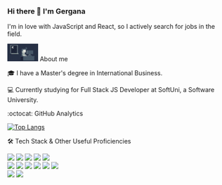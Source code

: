 ### Hi there 👋 I'm Gergana

I'm in love with JavaScript and React, so I actively search for jobs in the field.

<img src="https://raw.githubusercontent.com/AVS1508/AVS1508/master/assets/Night-Coding.gif" width="70" height="40"/>   About me

🎓  I have a Master's degree in International Business.

💻  Currently studying for Full Stack JS Developer at SoftUni, a Software University.


:octocat: GitHub Analytics

[![Top Langs](https://github-readme-stats.vercel.app/api/top-langs/?username=gerganaivvanova)](https://github.com/anuraghazra/github-readme-stats)

 

🛠 Tech Stack & Other Useful Proficiencies 

<img src="https://camo.githubusercontent.com/0734b6e3e51fd74ee64632164fe978eeaa0fdc4c3bc8d05b7d47e03c4d8a3203/68747470733a2f2f696d672e736869656c64732e696f2f62616467652f4a6176615363726970742d4637444631453f7374796c653d666c6174266c6f676f3d6a617661736372697074266c6f676f436f6c6f723d626c61636b"/>  <img src="https://camo.githubusercontent.com/e94d5356dbffad915213783a815cfefb9fdf394b5e2f442732893fe0a6dccf26/68747470733a2f2f696d672e736869656c64732e696f2f62616467652f4e6f64652e6a732d3433383533443f7374796c653d666c6174266c6f676f3d6e6f64652e6a73266c6f676f436f6c6f723d7768697465"/>  <img src="https://camo.githubusercontent.com/96f67810aa2a0b15b0852102483d4a95bb07ceddaddc6c99ab787f8eab4bef90/68747470733a2f2f696d672e736869656c64732e696f2f62616467652f52656163742d3631444146423f7374796c653d666c6174266c6f676f3d7265616374266c6f676f436f6c6f723d626c61636b"/>  <img src="https://camo.githubusercontent.com/1552d2596cea2d6a701b5df74c7fecfd7e3af38daf3de396c40dee419139a266/68747470733a2f2f696d672e736869656c64732e696f2f62616467652f48544d4c352d4533344632363f7374796c653d666c6174266c6f676f3d68746d6c35266c6f676f436f6c6f723d7768697465"/>  <img src="https://camo.githubusercontent.com/b4fec7a7d76e3951be6b7e5024db2fc196289a5b776164a51b9a453f9933945f/68747470733a2f2f696d672e736869656c64732e696f2f62616467652f435353332d3135373242363f267374796c653d666c6174266c6f676f3d63737333266c6f676f436f6c6f723d7768697465"/>  
<img src="https://camo.githubusercontent.com/914a483ad5fda86d1dabe1b47ada7dc5a1a2e66348d71b7fdc2c708deb4512cf/68747470733a2f2f696d672e736869656c64732e696f2f62616467652f4e706d2d4342333833373f7374796c653d666c6174266c6f676f3d6e706d266c6f676f436f6c6f723d7768697465"/>  <img src="https://img.shields.io/badge/Handlebars.js-f0772b?style=for-the-badge&logo=handlebarsdotjs&logoColor=black"/>
<img src="https://camo.githubusercontent.com/54718eae695f207e1a694b6af88cb320665e6a0b312d6ecb6310ca162eb8e854/68747470733a2f2f696d672e736869656c64732e696f2f62616467652f56697375616c25323053747564696f253230436f64652d3030374143433f7374796c653d666c6174266c6f676f3d76697375616c2d73747564696f2d636f6465266c6f676f436f6c6f723d7768697465"/>  <img src="https://camo.githubusercontent.com/b152bfaf72055cdec5b9bfe86e89b49bb10ef49ec096e3b8d370698d42f5b9e7/68747470733a2f2f696d672e736869656c64732e696f2f62616467652f506f73746d616e2d4646364333373f7374796c653d666c6174266c6f676f3d706f73746d616e266c6f676f436f6c6f723d7768697465"/>  <img src="https://camo.githubusercontent.com/e0383162021427829d9a86e5e78009110868e154298c91d8cb80aaf368c428a3/68747470733a2f2f696d672e736869656c64732e696f2f62616467652f4a534f4e2d3030303030303f7374796c653d666c6174266c6f676f3d6a736f6e266c6f676f436f6c6f723d7768697465"/>  <img src="https://camo.githubusercontent.com/45f27e5a6c3a058ce27cfa3c827d5e1e9eba6e1e2bcedf36c76b0c49e0128916/68747470733a2f2f696d672e736869656c64732e696f2f62616467652f4769744875622d3138313731373f7374796c653d666c6174266c6f676f3d676974687562266c6f676f436f6c6f723d7768697465"/>  
<img src="https://camo.githubusercontent.com/c1274752fed4f937e10bdde2950f8a7ab9de52867b315c463929a7bc88075438/68747470733a2f2f696d672e736869656c64732e696f2f62616467652f476f6f676c6525323044726976652d3432383546343f7374796c653d666c6174266c6f676f3d676f6f676c656472697665266c6f676f436f6c6f723d7768697465"/>  <img src="https://img.shields.io/badge/Adobe%20Photoshop-31A8FF?style=for-the-badge&logo=Adobe%20Photoshop&logoColor=black"/>




